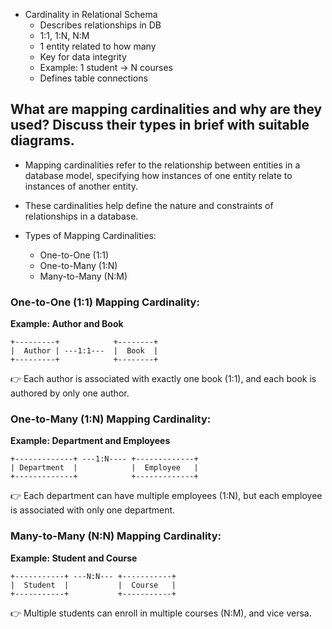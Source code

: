 - Cardinality in Relational Schema
  - Describes relationships in DB
  - 1:1, 1:N, N:M
  - 1 entity related to how many
  - Key for data integrity
  - Example: 1 student -> N courses
  - Defines table connections

## What are mapping cardinalities and why are they used? Discuss their types in brief with suitable diagrams.

- Mapping cardinalities refer to the relationship between entities in a database model, specifying how instances of one entity relate to instances of another entity.
- These cardinalities help define the nature and constraints of relationships in a database.

- Types of Mapping Cardinalities:
   - One-to-One (1:1)
   - One-to-Many (1:N)
   - Many-to-Many (N:M)

### One-to-One (1:1) Mapping Cardinality:

**Example: Author and Book**

```
+---------+            +--------+
|  Author | ---1:1---  |  Book  |
+---------+            +--------+
```

👉 Each author is associated with exactly one book (1:1), and each book is authored by only one author.

### One-to-Many (1:N) Mapping Cardinality:

**Example: Department and Employees**

```
+-------------+ ---1:N---- +-------------+
| Department  |            |  Employee   |
+-------------+            +-------------+
```

👉 Each department can have multiple employees (1:N), but each employee is associated with only one department.

### Many-to-Many (N:N) Mapping Cardinality:

**Example: Student and Course**

```
+-----------+ ---N:N--- +-----------+
|  Student  |           |  Course   |
+-----------+           +-----------+
```

👉 Multiple students can enroll in multiple courses (N:M), and vice versa.